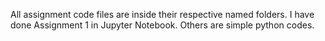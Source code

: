 All assignment code files are inside their respective named folders.
I have done Assignment 1 in Jupyter Notebook. Others are simple python codes.
